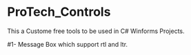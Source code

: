 # ProTech_Controls
This a Custome free tools to be used in C# Winforms Projects.

#1- Message Box
which support rtl and ltr.
